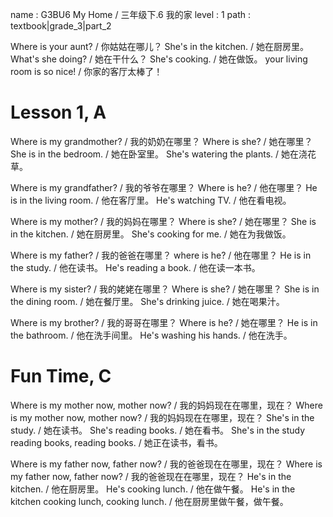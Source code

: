 name : G3BU6 My Home / 三年级下.6 我的家
level : 1
path : textbook|grade_3|part_2

Where is your aunt? / 你姑姑在哪儿？
She's in the kitchen. / 她在厨房里。
What's she doing? / 她在干什么？
She's cooking. / 她在做饭。
your living room is so nice! / 你家的客厅太棒了！

# Lesson 1, A

Where is my grandmother? / 我的奶奶在哪里？
Where is she? / 她在哪里？
She is in the bedroom. / 她在卧室里。
She's watering the plants. / 她在浇花草。

Where is my grandfather? / 我的爷爷在哪里？
Where is he? / 他在哪里？
He is in the living room. / 他在客厅里。
He's watching TV. / 他在看电视。

Where is my mother? / 我的妈妈在哪里？
Where is she? / 她在哪里？
She is in the kitchen. / 她在厨房里。
She's cooking for me. / 她在为我做饭。

Where is my father? / 我的爸爸在哪里？
where is he? / 他在哪里？
He is in the study. / 他在读书。
He's reading a book. / 他在读一本书。

Where is my sister? / 我的姥姥在哪里？
Where is she? / 她在哪里？
She is in the dining room. / 她在餐厅里。
She's drinking juice. / 她在喝果汁。

Where is my brother? / 我的哥哥在哪里？
Where is he? / 她在哪里？
He is in the bathroom. / 他在洗手间里。
He's washing his hands. / 他在洗手。

# Fun Time, C

Where is my mother now, mother now? / 我的妈妈现在在哪里，现在？
Where is my mother now, mother now? / 我的妈妈现在在哪里，现在？
She's in the study. / 她在读书。
She's reading books. / 她在看书。
She's in the study reading books, reading books. / 她正在读书，看书。

Where is my father now, father now? / 我的爸爸现在在哪里，现在？
Where is my father now, father now? / 我的爸爸现在在哪里，现在？
He's in the kitchen. / 他在厨房里。
He's cooking lunch. / 他在做午餐。
He's in the kitchen cooking lunch, cooking lunch. / 他在厨房里做午餐，做午餐。
